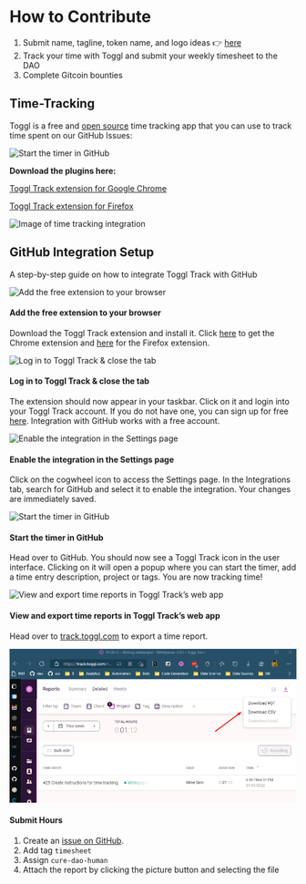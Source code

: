 # How to Contribute

1. Submit name, tagline, token name, and logo ideas 👉 [here](https://forms.gle/S4SbV3VUR7JgXEScA)
2. Track your time with Toggl and submit your weekly timesheet to the DAO
3. Complete Gitcoin bounties

## Time-Tracking

Toggl is a free and [open source](https://github.com/toggl/track-extension) time tracking app that you can use to track time spent on our GitHub Issues:

![Start the timer in GitHub](https://public-assets.toggl.space/b/static/71ced834c33158630c07c940d9426732/9ae35/integration-github-step4.png)

**Download the plugins here:**

[Toggl Track extension for Google Chrome](https://chrome.google.com/webstore/detail/toggl-track-productivity/oejgccbfbmkkpaidnkphaiaecficdnfn)

[Toggl Track extension for Firefox](https://addons.mozilla.org/en-US/firefox/addon/toggl-button-time-tracker)

![Image of time tracking integration](https://public-assets.toggl.com/b/static/feature-toggltrackbutton-283c6688afbe7ab5017805fa0f5d83fc.svg)


## GitHub Integration Setup

A step-by-step guide on how to integrate Toggl Track with GitHub

![Add the free extension to your browser](https://public-assets.toggl.space/b/static/857f4a13a3de0ffb4b7205da8811f027/e70c8/integration-step1.png)

#### Add the free extension to your browser

Download the Toggl Track extension and install it. Click [here](https://chrome.google.com/webstore/detail/toggl-track-productivity/oejgccbfbmkkpaidnkphaiaecficdnfn) to get the Chrome extension and [here](https://addons.mozilla.org/en-US/firefox/addon/toggl-button-time-tracker/) for the Firefox extension.

![Log in to Toggl Track & close the tab](https://public-assets.toggl.space/b/static/89b7675b330dafe4abbd3548333187b2/a83bd/integration-step2.png)

#### Log in to Toggl Track & close the tab

The extension should now appear in your taskbar. Click on it and login into your Toggl Track account. If you do not have one, you can sign up for free [here](https://toggl.com/track/signup/). Integration with GitHub works with a free account.

![Enable the integration in the Settings page](https://public-assets.toggl.space/b/static/8e520d8adf2367a5d8de2a8df37d7dd4/e70c8/integration-github-step3.png)

#### Enable the integration in the Settings page

Click on the cogwheel icon to access the Settings page. In the Integrations tab, search for GitHub and select it to enable the integration. Your changes are immediately saved.

![Start the timer in GitHub](https://public-assets.toggl.space/b/static/71ced834c33158630c07c940d9426732/9ae35/integration-github-step4.png)

#### Start the timer in GitHub

Head over to GitHub. You should now see a Toggl Track icon in the user interface. Clicking on it will open a popup where you can start the timer, add a time entry description, project or tags. You are now tracking time!

![View and export time reports in Toggl Track’s web app](https://public-assets.toggl.space/b/static/5d19b76aaebb57e1933135ee1bb4d10c/a83bd/integration-step5.png)

#### View and export time reports in Toggl Track’s web app

Head over to [track.toggl.com](https://track.toggl.com/) to export a time report. 

![](../assets/how-to/export-toggl-timesheet.png)

#### Submit Hours

1. Create an [issue on GitHub](https://github.com/cure-dao/draft-whitepaper/issues/new).
2. Add tag `timesheet`
3. Assign `cure-dao-human`
4. Attach the report by clicking the picture button and selecting the file
